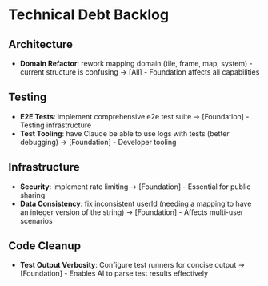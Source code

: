 # Technical Debt Backlog

## Architecture
- **Domain Refactor**: rework mapping domain (tile, frame, map, system) - current structure is confusing → [All] - Foundation affects all capabilities

## Testing
- **E2E Tests**: implement comprehensive e2e test suite → [Foundation] - Testing infrastructure
- **Test Tooling**: have Claude be able to use logs with tests (better debugging) → [Foundation] - Developer tooling

## Infrastructure
- **Security**: implement rate limiting → [Foundation] - Essential for public sharing
- **Data Consistency**: fix inconsistent userId (needing a mapping to have an integer version of the string) → [Foundation] - Affects multi-user scenarios

## Code Cleanup
- **Test Output Verbosity**: Configure test runners for concise output → [Foundation] - Enables AI to parse test results effectively